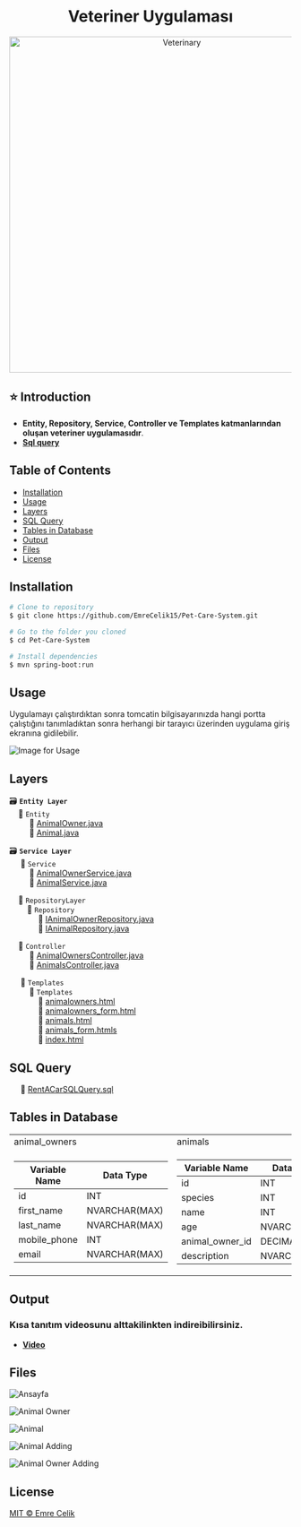 <h1 align="center">Veteriner Uygulaması</h1> 

<p align="center">
  <img src="https://github.com/EmreCelik15/Pet-Care-System/blob/main/src/main/resources/static/images/resimmmm.jpg" width="600" alt="Veterinary">
</p>

## ⭐ Introduction 
- **Entity, Repository, Service, Controller ve Templates katmanlarından oluşan veteriner uygulamasıdır**. 
- **[Sql query](https://github.com/EmreCelik15/Pet-Care-System/blob/main/script.sql)**


## Table of Contents
- [Installation](#installation)
- [Usage](#usage)
- [Layers](#layers)
- [SQL Query](#sql-query)
- [Tables in Database](#tables-in-database)
- [Output](#output)
- [Files](#files)
- [License](#license)


## Installation
```bash
# Clone to repository
$ git clone https://github.com/EmreCelik15/Pet-Care-System.git

# Go to the folder you cloned
$ cd Pet-Care-System

# Install dependencies
$ mvn spring-boot:run
```

## Usage 
Uygulamayı çalıştırdıktan sonra tomcatin bilgisayarınızda hangi portta çalıştığını tanımladıktan sonra herhangi bir tarayıcı üzerinden uygulama giriş ekranına gidilebilir.

![Image for Usage](https://github.com/EmreCelik15/Pet-Care-System/blob/main/src/main/resources/static/images/Port.PNG)


## Layers
🗃 **``Entity Layer``** <br>
&nbsp;&nbsp;&nbsp;&nbsp;📂 ``Entity`` <br>
&nbsp;&nbsp;&nbsp;&nbsp;&nbsp;&nbsp;&nbsp;&nbsp; 📃 [AnimalOwner.java](https://github.com/EmreCelik15/Pet-Care-System/blob/main/src/main/java/com/uygulama/ecdemo/entity/AnimalOwner.java) <br>
&nbsp;&nbsp;&nbsp;&nbsp;&nbsp;&nbsp;&nbsp;&nbsp; 📃 [Animal.java](https://github.com/EmreCelik15/Pet-Care-System/blob/main/src/main/java/com/uygulama/ecdemo/entity/Animal.java) <br>


🗃 **``Service Layer``** <br>
&nbsp;&nbsp;&nbsp;&nbsp; 📂 ``Service`` <br>
&nbsp;&nbsp;&nbsp;&nbsp;&nbsp;&nbsp;&nbsp;&nbsp; 📃 [AnimalOwnerService.java](https://github.com/EmreCelik15/Pet-Care-System/blob/main/src/main/java/com/uygulama/ecdemo/service/AnimalOwnerService.java) <br>
&nbsp;&nbsp;&nbsp;&nbsp;&nbsp;&nbsp;&nbsp;&nbsp; 📃 [AnimalService.java](https://github.com/EmreCelik15/Pet-Care-System/blob/main/src/main/java/com/uygulama/ecdemo/service/AnimalService.java) <br>


&nbsp;&nbsp;&nbsp;&nbsp;📂 ``RepositoryLayer`` <br>
&nbsp;&nbsp;&nbsp;&nbsp;&nbsp;&nbsp;&nbsp;&nbsp;📂 ``Repository`` <br>
&nbsp;&nbsp;&nbsp;&nbsp;&nbsp;&nbsp;&nbsp;&nbsp;&nbsp;&nbsp;&nbsp;&nbsp; 📃 [IAnimalOwnerRepository.java](https://github.com/EmreCelik15/Pet-Care-System/blob/main/src/main/java/com/uygulama/ecdemo/repository/IAnimalOwnerRepository.java) <br>
&nbsp;&nbsp;&nbsp;&nbsp;&nbsp;&nbsp;&nbsp;&nbsp;&nbsp;&nbsp;&nbsp;&nbsp; 📃 [IAnimalRepository.java](https://github.com/EmreCelik15/Pet-Care-System/blob/main/src/main/java/com/uygulama/ecdemo/repository/IAnimalRepository.java) <br>

&nbsp;&nbsp;&nbsp;&nbsp;📂 ``Controller`` <br>
&nbsp;&nbsp;&nbsp;&nbsp;&nbsp;&nbsp;&nbsp;&nbsp; 📃 [AnimalOwnersController.java](https://github.com/EmreCelik15/Pet-Care-System/blob/main/src/main/java/com/uygulama/ecdemo/controller/AnimalOwnersController.java) <br>
&nbsp;&nbsp;&nbsp;&nbsp;&nbsp;&nbsp;&nbsp;&nbsp; 📃 [AnimalsController.java](https://github.com/EmreCelik15/Pet-Care-System/blob/main/src/main/java/com/uygulama/ecdemo/controller/AnimalsController.java) <br>

&nbsp;&nbsp;&nbsp;&nbsp; 📂 ``Templates`` <br>
&nbsp;&nbsp;&nbsp;&nbsp;&nbsp;&nbsp;&nbsp;&nbsp; 📂 ``Templates`` <br>
&nbsp;&nbsp;&nbsp;&nbsp;&nbsp;&nbsp;&nbsp;&nbsp;&nbsp;&nbsp;&nbsp;&nbsp; 📃 [animalowners.html](https://github.com/EmreCelik15/Pet-Care-System/blob/main/src/main/resources/templates/animalowners.html) <br>
&nbsp;&nbsp;&nbsp;&nbsp;&nbsp;&nbsp;&nbsp;&nbsp;&nbsp;&nbsp;&nbsp;&nbsp; 📃 [animalowners_form.html](https://github.com/EmreCelik15/Pet-Care-System/blob/main/src/main/resources/templates/animalowners_form.html) <br>
&nbsp;&nbsp;&nbsp;&nbsp;&nbsp;&nbsp;&nbsp;&nbsp;&nbsp;&nbsp;&nbsp;&nbsp; 📃 [animals.html](https://github.com/EmreCelik15/Pet-Care-System/blob/main/src/main/resources/templates/animals.html) <br>
&nbsp;&nbsp;&nbsp;&nbsp;&nbsp;&nbsp;&nbsp;&nbsp;&nbsp;&nbsp;&nbsp;&nbsp; 📃 [animals_form.htmls](https://github.com/EmreCelik15/Pet-Care-System/blob/main/src/main/resources/templates/animals_form.html) <br>
&nbsp;&nbsp;&nbsp;&nbsp;&nbsp;&nbsp;&nbsp;&nbsp;&nbsp;&nbsp;&nbsp;&nbsp; 📃 [index.html](https://github.com/EmreCelik15/Pet-Care-System/blob/main/src/main/resources/templates/index.html) <br>



## SQL Query
&nbsp;&nbsp;&nbsp;&nbsp; 📃 [RentACarSQLQuery.sql](https://github.com/EmreCelik15/Pet-Care-System/blob/main/script.sql)


## Tables in Database
<table>
  <tr>
     <td>animal_owners</td>
     <td>animals</td>
  </tr>
  <tr>
    <td>
  
Variable Name | Data Type
------------ | -------------
id | INT
first_name | NVARCHAR(MAX)
last_name | NVARCHAR(MAX)
mobile_phone | INT
email | NVARCHAR(MAX)
   
   </td>
    <td>
  
Variable Name | Data Type
------------ | -------------
id | INT
species | INT
name | INT
age | NVARCHAR(25)
animal_owner_id | DECIMAL
description | NVARCHAR(25)

   
   </td>
  </tr>
 </table>

## Output
### Kısa tanıtım videosunu alttakilinkten indireibilirsiniz.
- **[Video](https://github.com/EmreCelik15/Pet-Care-System/blob/main/Video_22-04-17_15-52-55.mp4)**

## Files

![Ansayfa](https://github.com/EmreCelik15/Pet-Care-System/blob/main/src/main/resources/static/images/Anasayfa.PNG)

![Animal Owner](https://github.com/EmreCelik15/Pet-Care-System/blob/main/src/main/resources/static/images/Sahippp.PNG)

![Animal](https://github.com/EmreCelik15/Pet-Care-System/blob/main/src/main/resources/static/images/HayvaList.PNG)

![Animal Adding](https://github.com/EmreCelik15/Pet-Care-System/blob/main/src/main/resources/static/images/HayvaEkle.PNG)

![Animal Owner Adding](https://github.com/EmreCelik15/Pet-Care-System/blob/main/src/main/resources/static/images/SahipEkleme.PNG)



## License
[MIT © Emre Celik](https://github.com/EmreCelik15/Pet-Care-System/blob/main/LICENSE)  
